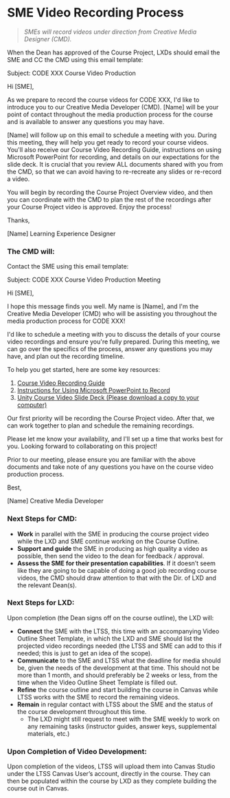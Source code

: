 # SME Video Recording Process

>*SMEs will record videos under direction from Creative Media Designer (CMD).*

When the Dean has approved of the Course Project, LXDs should email the SME and CC the CMD using this email template:

Subject: CODE XXX Course Video Production

Hi [SME],

As we prepare to record the course videos for CODE XXX, I'd like to introduce you to our Creative Media Developer (CMD). [Name] will be your point of contact throughout the media production process for the course and is available to answer any questions you may have.

[Name] will follow up on this email to schedule a meeting with you. During this meeting, they will help you get ready to record your course videos. You'll also receive our Course Video Recording Guide, instructions on using Microsoft PowerPoint for recording, and details on our expectations for the slide deck. It is crucial that you review ALL documents shared with you from the CMD, so that we can avoid having to re-recreate any slides or re-record a video.

You will begin by recording the Course Project Overview video, and then you can coordinate with the CMD to plan the rest of the recordings after your Course Project video is approved. Enjoy the process!

Thanks,

[Name]
Learning Experience Designer

### The CMD will:

Contact the SME using this email template:

Subject: CODE XXX Course Video Production Meeting

Hi [SME],

I hope this message finds you well. My name is [Name], and I'm the Creative Media Developer (CMD) who will be assisting you throughout the media production process for CODE XXX!

I'd like to schedule a meeting with you to discuss the details of your course video recordings and ensure you're fully prepared. During this meeting, we can go over the specifics of the process, answer any questions you may have, and plan out the recording timeline.

To help you get started, here are some key resources:

1. [Course Video Recording Guide](https://drive.google.com/file/d/1EHl1QuT8nLFSeIzlTuKmsLDEb89hELYZ/view)
2. [Instructions for Using Microsoft PowerPoint to Record](https://drive.google.com/file/d/1Kgo9vUlU7HS6yZUqnKJvYEzK_J-ZyXf4/view)
3. [Unity Course Video Slide Deck (Please download a copy to your computer)](https://docs.google.com/presentation/d/1MhuaRNqdT4cjncp_HCQGUAXgc1qHKDup/edit#slide=id.p137)

Our first priority will be recording the Course Project video. After that, we can work together to plan and schedule the remaining recordings.

Please let me know your availability, and I'll set up a time that works best for you. Looking forward to collaborating on this project!

Prior to our meeting, please ensure you are familiar with the above documents and take note of any questions you have on the course video production process.

Best,

[Name]
Creative Media Developer

### Next Steps for CMD: 

- **Work** in parallel with the SME in producing the course project video while the LXD and SME continue working on the Course Outline. 
- **Support and guide** the SME in producing as high quality a video as possible, then send the video to the dean for feedback / approval. 
- **Assess the SME for their presentation capabilities**. If it doesn’t seem like they are going to be capable of doing a good job recording course videos, the CMD should draw attention to that with the Dir. of LXD and the relevant Dean(s).

### Next Steps for LXD:
Upon completion (the Dean signs off on the course outline), the LXD will:
- **Connect** the SME with the LTSS, this time with an accompanying Video Outline Sheet Template, in which the LXD and SME should list the projected video recordings needed (the LTSS and SME can add to this if needed; this is just to get an idea of the scope). 
- **Communicate** to the SME and LTSS what the deadline for media should be, given the needs of the development at that time. This should not be more than 1 month, and should preferably be 2 weeks or less, from the time when the Video Outline Sheet Template is filled out. 
- **Refine** the course outline and start building the course in Canvas while LTSS works with the SME to record the remaining videos. 
- **Remain** in regular contact with LTSS about the SME and the status of the course development throughout this time. 
  - The LXD might still request to meet with the SME weekly to work on any remaining tasks (instructor guides, answer keys, supplemental materials, etc.)

### Upon Completion of Video Development:
Upon completion of the videos, LTSS will upload them into Canvas Studio under the LTSS Canvas User’s account, directly in the course. They can then be populated within the course by LXD as they complete building the course out in Canvas. 

